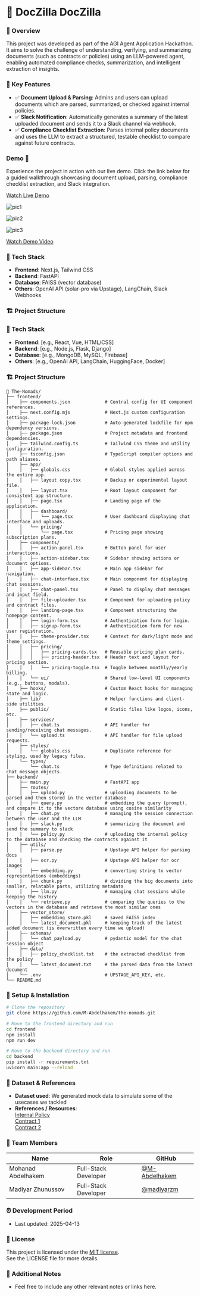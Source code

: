 # 📄 DocZilla DocZilla

### 📌 Overview
This project was developed as part of the AGI Agent Application Hackathon. It aims to solve the challenge of understanding, verifying, and summarizing documents (such as contracts or policies) using an LLM-powered agent, enabling automated compliance checks, summarization, and intelligent extraction of insights.

### 🚀 Key Features
- ✅ **Document Upload & Parsing**: Admins and users can upload documents which are parsed, summarized, or checked against internal policies.
- ✅ **Slack Notification**: Automatically generates a summary of the latest uploaded document and sends it to a Slack channel via webhook.
- ✅ **Compliance Checklist Extraction**: Parses internal policy documents and uses the LLM to extract a structured, testable checklist to compare against future contracts.
### Demo 🎉
Experience the project in action with our live demo. Click the link below for a guided walkthrough showcasing document upload, parsing, compliance checklist extraction, and Slack integration.

[Watch Live Demo](https://example.com/demo)

![pic1](/screenshots/pic1.jpg)

![pic2](/screenshots/pic2.jpg)

![pic3](/screenshots/pic3.jpg)

[Watch Demo Video](https://drive.google.com/file/d/16xkGJr7-6aurjEV-tFU9HOB-LRJxrJI7/view?usp=sharing)

### 🧩 Tech Stack
- **Frontend**: Next.js, Tailwind CSS
- **Backend**: FastAPI
- **Database**: FAISS (vector database)
- **Others**: OpenAI API (solar-pro via Upstage), LangChain, Slack Webhooks

### 🏗️ Project Structure


### 🧩 Tech Stack
- **Frontend**: [e.g., React, Vue, HTML/CSS]
- **Backend**: [e.g., Node.js, Flask, Django]
- **Database**: [e.g., MongoDB, MySQL, Firebase]
- **Others**: [e.g., OpenAI API, LangChain, HuggingFace, Docker]

### 🏗️ Project Structure
```
📁 The-Nomads/
├── frontend/
│    ├── components.json             # Central config for UI component references.
│    ├── next.config.mjs             # Next.js custom configuration settings.
│    ├── package-lock.json           # Auto-generated lockfile for npm dependency versions.
│    ├── package.json                # Project metadata and frontend dependencies.
│    ├── tailwind.config.ts          # Tailwind CSS theme and utility configuration.
│    ├── tsconfig.json               # TypeScript compiler options and path aliases.
│    ├── app/
│    │   ├── globals.css             # Global styles applied across the entire app.
│    │   ├── layout copy.tsx         # Backup or experimental layout file.
│    │   ├── layout.tsx              # Root layout component for consistent app structure.
│    │   ├── page.tsx                # Landing page of the application.
│    │   ├── dashboard/
│    │   │   └── page.tsx            # User dashboard displaying chat interface and uploads.
│    │   └── pricing/
│    │       └── page.tsx            # Pricing page showing subscription plans.
│    ├── components/
│    │   ├── action-panel.tsx        # Button panel for user interactions.
│    │   ├── action-sidebar.tsx      # Sidebar showing actions or document options.
│    │   ├── app-sidebar.tsx         # Main app sidebar for navigation.
│    │   ├── chat-interface.tsx      # Main component for displaying chat sessions.
│    │   ├── chat-panel.tsx          # Panel to display chat messages and input field.
│    │   ├── file-uploader.tsx       # Component for uploading policy and contract files.
│    │   ├── landing-page.tsx        # Component structuring the homepage content.
│    │   ├── login-form.tsx          # Authentication form for login.
│    │   ├── signup-form.tsx         # Authentication form for new user registration.
│    │   ├── theme-provider.tsx      # Context for dark/light mode and theme settings.
│    │   ├── pricing/
│    │   │   ├── pricing-cards.tsx   # Reusable pricing plan cards.
│    │   │   ├── pricing-header.tsx  # Header text and layout for pricing section.
│    │   │   └── pricing-toggle.tsx  # Toggle between monthly/yearly billing.
│    │   └── ui/                     # Shared low-level UI components (e.g., buttons, modals).
│    ├── hooks/                      # Custom React hooks for managing state and logic.
│    ├── lib/                        # Helper functions and client-side utilities.
│    ├── public/                     # Static files like logos, icons, etc.
│    ├── services/
│    │   ├── chat.ts                 # API handler for sending/receiving chat messages.
│    │   └── upload.ts               # API handler for file upload requests.
│    ├── styles/
│    │   └── globals.css             # Duplicate reference for styling, used by legacy files.
│    └── types/
│        └── chat.ts                 # Type definitions related to chat message objects.
├── backend/
│    ├── main.py                     # FastAPI app
│    ├── routes/
│    │   ├── upload.py               # uploading documents to be parsed and then stored in the vector database
│    │   ├── query.py                # embedding the query (prompt), and compare it to the vectore database using cosine similarity
│    │   ├── chat.py                 # managing the session connection between the user and the LLM
│    │   ├── slack.py                # summarizing the document and send the summary to slack
│    │   └── policy.py               # uploading the internal policy to the database and checking the contracts against it
│    ├── utils/
│    │   ├── parse.py                # Upstage API helper for parsing docs
│    │   ├── ocr.py                  # Upstage API helper for ocr images
│    │   ├── embedding.py            # converting string to vector representations (embeddings)
│    │   ├── chunk.py                # dividing the big documents into smaller, relatable parts, utilizing metadata
│    │   ├── llm.py                  # managing chat sessions while keeping the history
│    │   └── retrieve.py             # comparing the queries to the vectors in the database and retrieve the most similar ones
│    ├── vector_store/
│    │   ├── embedding_store.pkl     # saved FAISS index
│    │   └── latest_document.pkl     # keeping track of the latest added document (is overwritten every time we upload)
│    ├── schemas/
│    │   └── chat_payload.py         # pydantic model for the chat session object
│    ├── data/
│    │   ├── policy_checklist.txt    # the extracted checklist from the policy
│    │   └── latest_document.txt     # the parsed data from the latest document
│    └── .env                        # UPSTAGE_API_KEY, etc.
└── README.md
```

### 🔧 Setup & Installation

```bash
# Clone the repository
git clone https://github.com/M-Abdelhakem/the-nomads.git

# Move to the frontend directory and run
cd frontend
npm install
npm run dev

# Move to the backend directory and run
cd backend
pip install -r requirements.txt
uvicorn main:app --reload
```

### 📁 Dataset & References
- **Dataset used**: We generated mock data to simulate some of the usecases we tackled
- **References / Resources**:  
[Internal Policy](https://docs.google.com/document/d/1XjfkSbxQ71sWHhwZoj0pSUSvL26ohWWMSRlrKMtejeE/edit?usp=sharing)  
[Contract 1](https://docs.google.com/document/d/15c5c4Q74BrJIYqFnrnuER_DL_DUXL1kRM2-6qZOUvFk/edit?usp=sharing)  
[Contract 2](https://docs.google.com/document/d/1YufhygMcE5dVumpEL7naMiaBGG6DSTW3HV1vMPWIKKs/edit?usp=sharing)  

### 🙌 Team Members

| Name        | Role               | GitHub                             |
|-------------|--------------------|------------------------------------|
| Mohanad Abdelhakem     | Full-Stack Developer | [@M-Abdelhakem](https://github.com/M-Abdelhakem) |
| Madiyar Zhunussov  | Full-Stack Developer  | [@madiyarzm](https://github.com/madiyarzm) |

### ⏰ Development Period
- Last updated: 2025-04-13

### 📄 License
This project is licensed under the [MIT license](https://opensource.org/licenses/MIT).  
See the LICENSE file for more details.

### 💬 Additional Notes
- Feel free to include any other relevant notes or links here.